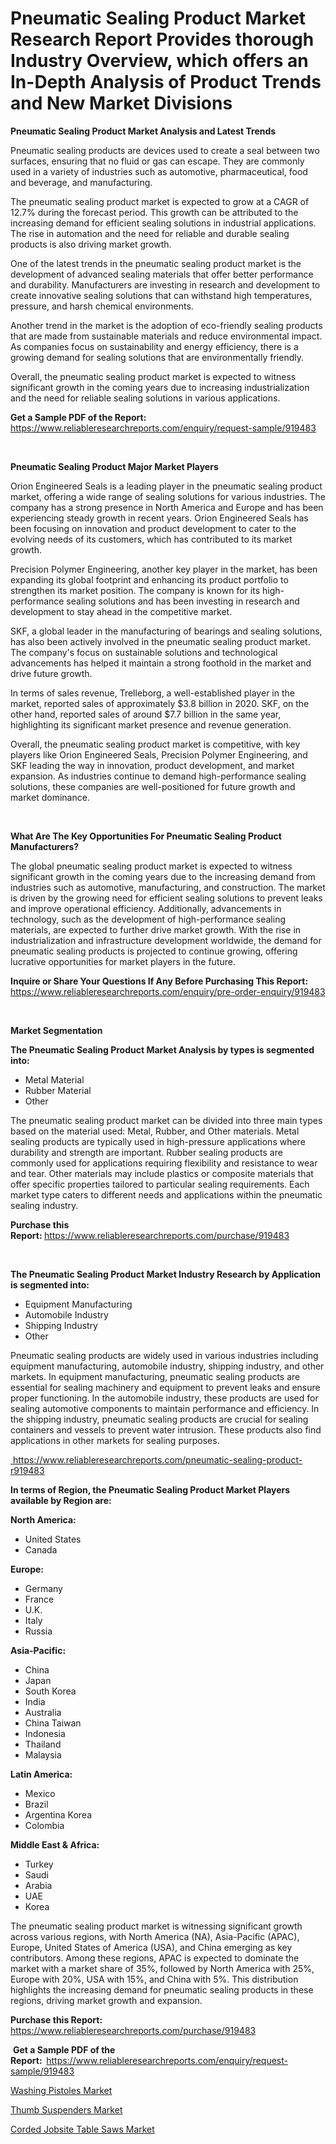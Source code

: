 <p><h1>Pneumatic Sealing Product Market Research Report Provides thorough Industry Overview, which offers an In-Depth Analysis of Product Trends and New Market Divisions</h1></p><p><strong>Pneumatic Sealing Product Market Analysis and Latest Trends</strong></p>
<p><p>Pneumatic sealing products are devices used to create a seal between two surfaces, ensuring that no fluid or gas can escape. They are commonly used in a variety of industries such as automotive, pharmaceutical, food and beverage, and manufacturing.</p><p>The pneumatic sealing product market is expected to grow at a CAGR of 12.7% during the forecast period. This growth can be attributed to the increasing demand for efficient sealing solutions in industrial applications. The rise in automation and the need for reliable and durable sealing products is also driving market growth.</p><p>One of the latest trends in the pneumatic sealing product market is the development of advanced sealing materials that offer better performance and durability. Manufacturers are investing in research and development to create innovative sealing solutions that can withstand high temperatures, pressure, and harsh chemical environments.</p><p>Another trend in the market is the adoption of eco-friendly sealing products that are made from sustainable materials and reduce environmental impact. As companies focus on sustainability and energy efficiency, there is a growing demand for sealing solutions that are environmentally friendly.</p><p>Overall, the pneumatic sealing product market is expected to witness significant growth in the coming years due to increasing industrialization and the need for reliable sealing solutions in various applications.</p></p>
<p><strong>Get a Sample PDF of the Report:&nbsp;</strong> <a href="https://www.reliableresearchreports.com/enquiry/request-sample/919483">https://www.reliableresearchreports.com/enquiry/request-sample/919483</a></p>
<p>&nbsp;</p>
<p><strong>Pneumatic Sealing Product Major Market Players</strong></p>
<p><p>Orion Engineered Seals is a leading player in the pneumatic sealing product market, offering a wide range of sealing solutions for various industries. The company has a strong presence in North America and Europe and has been experiencing steady growth in recent years. Orion Engineered Seals has been focusing on innovation and product development to cater to the evolving needs of its customers, which has contributed to its market growth.</p><p>Precision Polymer Engineering, another key player in the market, has been expanding its global footprint and enhancing its product portfolio to strengthen its market position. The company is known for its high-performance sealing solutions and has been investing in research and development to stay ahead in the competitive market.</p><p>SKF, a global leader in the manufacturing of bearings and sealing solutions, has also been actively involved in the pneumatic sealing product market. The company's focus on sustainable solutions and technological advancements has helped it maintain a strong foothold in the market and drive future growth.</p><p>In terms of sales revenue, Trelleborg, a well-established player in the market, reported sales of approximately $3.8 billion in 2020. SKF, on the other hand, reported sales of around $7.7 billion in the same year, highlighting its significant market presence and revenue generation.</p><p>Overall, the pneumatic sealing product market is competitive, with key players like Orion Engineered Seals, Precision Polymer Engineering, and SKF leading the way in innovation, product development, and market expansion. As industries continue to demand high-performance sealing solutions, these companies are well-positioned for future growth and market dominance.</p></p>
<p>&nbsp;</p>
<p><strong>What Are The Key Opportunities For Pneumatic Sealing Product Manufacturers?</strong></p>
<p><p>The global pneumatic sealing product market is expected to witness significant growth in the coming years due to the increasing demand from industries such as automotive, manufacturing, and construction. The market is driven by the growing need for efficient sealing solutions to prevent leaks and improve operational efficiency. Additionally, advancements in technology, such as the development of high-performance sealing materials, are expected to further drive market growth. With the rise in industrialization and infrastructure development worldwide, the demand for pneumatic sealing products is projected to continue growing, offering lucrative opportunities for market players in the future.</p></p>
<p><strong>Inquire or Share Your Questions If Any Before Purchasing This Report:</strong> <a href="https://www.reliableresearchreports.com/enquiry/pre-order-enquiry/919483">https://www.reliableresearchreports.com/enquiry/pre-order-enquiry/919483</a></p>
<p>&nbsp;</p>
<p><strong>Market Segmentation</strong></p>
<p><strong>The Pneumatic Sealing Product Market Analysis by types is segmented into:</strong></p>
<p><ul><li>Metal Material</li><li>Rubber Material</li><li>Other</li></ul></p>
<p><p>The pneumatic sealing product market can be divided into three main types based on the material used: Metal, Rubber, and Other materials. Metal sealing products are typically used in high-pressure applications where durability and strength are important. Rubber sealing products are commonly used for applications requiring flexibility and resistance to wear and tear. Other materials may include plastics or composite materials that offer specific properties tailored to particular sealing requirements. Each market type caters to different needs and applications within the pneumatic sealing industry.</p></p>
<p><strong>Purchase this Report:&nbsp;</strong><a href="https://www.reliableresearchreports.com/purchase/919483">https://www.reliableresearchreports.com/purchase/919483</a></p>
<p>&nbsp;</p>
<p><strong>The Pneumatic Sealing Product Market Industry Research by Application is segmented into:</strong></p>
<p><ul><li>Equipment Manufacturing</li><li>Automobile Industry</li><li>Shipping Industry</li><li>Other</li></ul></p>
<p><p>Pneumatic sealing products are widely used in various industries including equipment manufacturing, automobile industry, shipping industry, and other markets. In equipment manufacturing, pneumatic sealing products are essential for sealing machinery and equipment to prevent leaks and ensure proper functioning. In the automobile industry, these products are used for sealing automotive components to maintain performance and efficiency. In the shipping industry, pneumatic sealing products are crucial for sealing containers and vessels to prevent water intrusion. These products also find applications in other markets for sealing purposes.</p></p>
<p><a href="https://www.reliableresearchreports.com/pneumatic-sealing-product-r919483">&nbsp;https://www.reliableresearchreports.com/pneumatic-sealing-product-r919483</a></p>
<p><strong>In terms of Region, the Pneumatic Sealing Product Market Players available by Region are:</strong></p>
<p>
    <p> <strong> North America: </strong>
        <ul>
            <li>United States</li>
            <li>Canada</li>
        </ul>
        </p> 
    <p> <strong> Europe: </strong>
        <ul>
            <li>Germany</li>
            <li>France</li>
            <li>U.K.</li>
            <li>Italy</li>
            <li>Russia</li>
        </ul>
        </p> 
    <p> <strong> Asia-Pacific: </strong>
        <ul>
            <li>China</li>
            <li>Japan</li>
            <li>South Korea</li>
            <li>India</li>
            <li>Australia</li>
            <li>China Taiwan</li>
            <li>Indonesia</li>
            <li>Thailand</li>
            <li>Malaysia</li>
        </ul>
        </p> 
    <p> <strong> Latin America: </strong>
        <ul>
            <li>Mexico</li>
            <li>Brazil</li>
            <li>Argentina Korea</li>
            <li>Colombia</li>
        </ul>
        </p> 
    <p> <strong> Middle East & Africa: </strong>
        <ul>
            <li>Turkey</li>
            <li>Saudi</li>
            <li>Arabia</li>
            <li>UAE</li>
            <li>Korea</li>
        </ul>
    </p>
    </p>
<p><p>The pneumatic sealing product market is witnessing significant growth across various regions, with North America (NA), Asia-Pacific (APAC), Europe, United States of America (USA), and China emerging as key contributors. Among these regions, APAC is expected to dominate the market with a market share of 35%, followed by North America with 25%, Europe with 20%, USA with 15%, and China with 5%. This distribution highlights the increasing demand for pneumatic sealing products in these regions, driving market growth and expansion.</p></p>
<p><strong>Purchase this Report: </strong><a href="https://www.reliableresearchreports.com/purchase/919483">https://www.reliableresearchreports.com/purchase/919483</a></p>
<p>&nbsp;<strong>Get a Sample PDF of the Report:&nbsp;&nbsp;</strong><a href="https://www.reliableresearchreports.com/enquiry/request-sample/919483">https://www.reliableresearchreports.com/enquiry/request-sample/919483</a></p>
<p><strong></strong></p>
<p><p><a href="https://www.linkedin.com/pulse/washing-pistoles-market-competitive-analysis-trends-forecast-2031-rhouf">Washing Pistoles Market</a></p><p><a href="https://www.linkedin.com/pulse/thumb-suspenders-market-share-evolution-growth-trends-2024-wjjcf">Thumb Suspenders Market</a></p><p><a href="https://www.linkedin.com/pulse/corded-jobsite-table-saws-market-insights-cagr-trends-growth-ylfze">Corded Jobsite Table Saws Market</a></p></p>